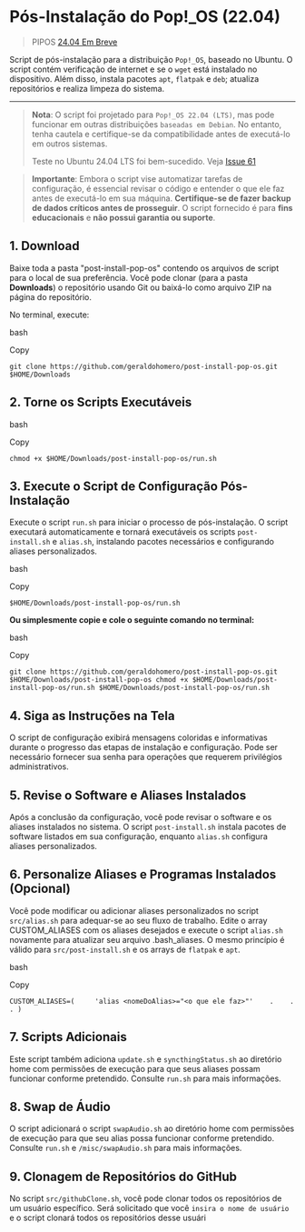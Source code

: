 
# Pós-Instalação do Pop!_OS (22.04)

> PIPOS
> [24.04 Em Breve](https://github.com/geraldohomero/post-install-pop-os/issues/44)

Script de pós-instalação para a distribuição `Pop!_OS`, baseado no Ubuntu. O script contém verificação de internet e se o `wget` está instalado no dispositivo. Além disso, instala pacotes `apt`, `flatpak` e `deb`; atualiza repositórios e realiza limpeza do sistema.

---

> **Nota**: O script foi projetado para `Pop!_OS 22.04 (LTS)`, mas pode funcionar em outras distribuições `baseadas em Debian`. No entanto, tenha cautela e certifique-se da compatibilidade antes de executá-lo em outros sistemas.
> 
> Teste no Ubuntu 24.04 LTS foi bem-sucedido. Veja [Issue 61](https://github.com/geraldohomero/post-install-pop-os/issues/61)

> **Importante**: Embora o script vise automatizar tarefas de configuração, é essencial revisar o código e entender o que ele faz antes de executá-lo em sua máquina. **Certifique-se de fazer backup de dados críticos antes de prosseguir**. O script fornecido é para **fins educacionais** e **não possui garantia ou suporte**.

## 1. Download

Baixe toda a pasta "post-install-pop-os" contendo os arquivos de script para o local de sua preferência. Você pode clonar (para a pasta **Downloads**) o repositório usando Git ou baixá-lo como arquivo ZIP na página do repositório.

No terminal, execute:

bash

Copy

`git clone https://github.com/geraldohomero/post-install-pop-os.git $HOME/Downloads`

## 2. Torne os Scripts Executáveis

bash

Copy

`chmod +x $HOME/Downloads/post-install-pop-os/run.sh`

## 3. Execute o Script de Configuração Pós-Instalação

Execute o script `run.sh` para iniciar o processo de pós-instalação. O script executará automaticamente e tornará executáveis os scripts `post-install.sh` e `alias.sh`, instalando pacotes necessários e configurando aliases personalizados.

bash

Copy

`$HOME/Downloads/post-install-pop-os/run.sh`

**Ou simplesmente copie e cole o seguinte comando no terminal:**

bash

Copy

`git clone https://github.com/geraldohomero/post-install-pop-os.git $HOME/Downloads/post-install-pop-os chmod +x $HOME/Downloads/post-install-pop-os/run.sh $HOME/Downloads/post-install-pop-os/run.sh`

## 4. Siga as Instruções na Tela

O script de configuração exibirá mensagens coloridas e informativas durante o progresso das etapas de instalação e configuração. Pode ser necessário fornecer sua senha para operações que requerem privilégios administrativos.

## 5. Revise o Software e Aliases Instalados

Após a conclusão da configuração, você pode revisar o software e os aliases instalados no sistema. O script `post-install.sh` instala pacotes de software listados em sua configuração, enquanto `alias.sh` configura aliases personalizados.

## 6. Personalize Aliases e Programas Instalados (Opcional)

Você pode modificar ou adicionar aliases personalizados no script `src/alias.sh` para adequar-se ao seu fluxo de trabalho. Edite o array CUSTOM_ALIASES com os aliases desejados e execute o script `alias.sh` novamente para atualizar seu arquivo .bash_aliases. O mesmo princípio é válido para `src/post-install.sh` e os arrays de `flatpak` e `apt`.

bash

Copy

`CUSTOM_ALIASES=(     'alias <nomeDoAlias>="<o que ele faz>"'    .    .    . )`

## 7. Scripts Adicionais

Este script também adiciona `update.sh` e `syncthingStatus.sh` ao diretório home com permissões de execução para que seus aliases possam funcionar conforme pretendido. Consulte `run.sh` para mais informações.

## 8. Swap de Áudio

O script adicionará o script `swapAudio.sh` ao diretório home com permissões de execução para que seu alias possa funcionar conforme pretendido. Consulte `run.sh` e `/misc/swapAudio.sh` para mais informações.

## 9. Clonagem de Repositórios do GitHub

No script `src/githubClone.sh`, você pode clonar todos os repositórios de um usuário específico. Será solicitado que você `insira o nome de usuário` e o script clonará todos os repositórios desse usuári
